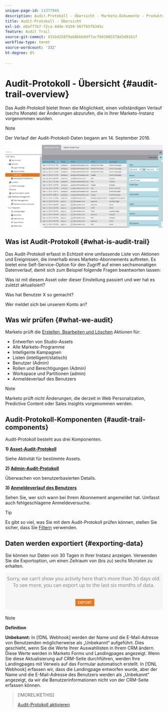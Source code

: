```yaml
---
unique-page-id: 11377945
description: Audit-Protokoll - Übersicht - Marketo-Dokumente - Produktdokumentation
title: Audit-Protokoll - Übersicht
exl-id: e8aff7b7-72ca-4d4e-9159-56ff65f6345c
feature: Audit Trail
source-git-commit: 431bd258f9a68bbb9df7acf043085578d3d91b1f
workflow-type: tm+mt
source-wordcount: '332'
ht-degree: 0%

---
```


# Audit-Protokoll - Übersicht {#audit-trail-overview}

Das Audit-Protokoll bietet Ihnen die Möglichkeit, einen vollständigen Verlauf (sechs Monate) der Änderungen abzurufen, die in Ihrer Marketo-Instanz vorgenommen wurden.

>[!NOTE]
>
>Der Verlauf der Audit-Protokoll-Daten begann am 14. September 2016.

![](assets/audit-trail-overview-1.png)

## Was ist Audit-Protokoll {#what-is-audit-trail}

Das Audit-Protokoll erfasst in Echtzeit eine umfassende Liste von Aktionen und Ereignissen, die innerhalb eines Marketo-Abonnements auftreten. Es bietet eine Self-Service-Option für den Zugriff auf einen sechsmonatigen Datenverlauf, damit sich zum Beispiel folgende Fragen beantworten lassen:

Was ist mit diesem Asset oder dieser Einstellung passiert und wer hat es zuletzt aktualisiert?

Was hat Benutzer X so gemacht?

Wer meldet sich bei unserem Konto an?

## Was wir prüfen {#what-we-audit}

Marketo prüft die [Erstellen, Bearbeiten und Löschen](/help/marketo/product-docs/administration/audit-trail/change-details-in-audit-trail.md) Aktionen für:

* Entwerfen von Studio-Assets
* Alle Marketo-Programme
* Intelligente Kampagnen
* Listen (intelligent/statisch)
* Benutzer (Admin)
* Rollen und Berechtigungen (Admin)
* Workspace und Partitionen (admin)
* Anmeldeverlauf des Benutzers

>[!NOTE]
>
>Marketo prüft _nicht_ Änderungen, die derzeit in Web Personalization, Predictive Content oder Sales Insights vorgenommen werden.

## Audit-Protokoll-Komponenten {#audit-trail-components}

Audit-Protokoll besteht aus drei Komponenten.

**1) [Asset-Audit-Protokoll](/help/marketo/product-docs/administration/audit-trail/change-details-in-audit-trail.md#asset-audit-trail)**

Siehe Aktivität für bestimmte Assets.

**2) [Admin-Audit-Protokoll](/help/marketo/product-docs/administration/audit-trail/change-details-in-audit-trail.md#admin-audit-trail)**

Überwachen von benutzerbasierten Details.

**3) [Anmeldeverlauf des Benutzers](/help/marketo/product-docs/administration/audit-trail/user-login-history.md)**

Sehen Sie, wer sich wann bei Ihrem Abonnement angemeldet hat. Umfasst auch fehlgeschlagene Anmeldeversuche.

>[!TIP]
>
>Es gibt so viel, was Sie mit dem Audit-Protokoll prüfen können, stellen Sie sicher, dass Sie [Filtern](/help/marketo/product-docs/administration/audit-trail/filtering-in-audit-trail.md) verwenden.

## Daten werden exportiert {#exporting-data}

Sie können nur Daten von 30 Tagen in Ihrer Instanz anzeigen. Verwenden Sie die Exportoption, um einen Zeitraum von (bis zu) sechs Monaten zu erhalten.

![](assets/two.png)

>[!NOTE]
>
>**Definition**
>
>**Unbekannt:** In [!DNL Webhook] werden der Name und die E-Mail-Adresse von Benutzenden möglicherweise als „Unbekannt“ aufgeführt. Dies geschieht, wenn Sie die Werte Ihrer Auswahllisten in Ihrem CRM ändern. Diese Werte werden in Marketo Forms und Landingpages angezeigt. Wenn Sie diese Aktualisierung auf CRM-Seite durchführen, werden Ihre Landingpages mit Verweis auf das Formular automatisch erstellt. In [!DNL Webhook] erfassen wir, dass die Landingpage entworfen wurde, aber der Name und die E-Mail-Adresse des Benutzers werden als „Unbekannt“ angezeigt, da wir die Benutzerinformationen nicht von der CRM-Seite erfassen können.

>[!MORELIKETHIS]
>
>[Audit-Protokoll aktivieren](/help/marketo/product-docs/administration/audit-trail/enable-audit-trail.md)
